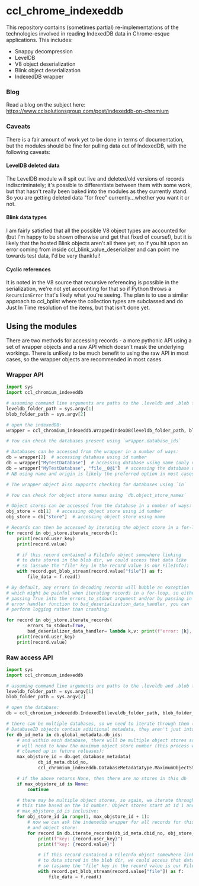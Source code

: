 # ccl_chrome_indexeddb
This repository contains (sometimes partial) re-implementations of the technologies involved in reading IndexedDB data
in Chrome-esque applications.
This includes:
* Snappy decompression
* LevelDB
* V8 object deserialization
* Blink object deserialization
* IndexedDB wrapper

### Blog
Read a blog on the subject here: https://www.cclsolutionsgroup.com/post/indexeddb-on-chromium

### Caveats
There is a fair amount of work yet to be done in terms of documentation, but
the modules should be fine for pulling data out of IndexedDB, with the following
caveats:

#### LevelDB deleted data
The LevelDB module will spit out live and deleted/old versions of records
indiscriminately; it's possible to differentiate between them with some
work, but that hasn't really been baked into the modules as they currently
stand. So you are getting deleted data "for free" currently...whether you
want it or not.

#### Blink data types
I am fairly satisfied that all the possible V8 object types are accounted for
(but I'm happy to be shown otherwise and get that fixed of course!), but it
is likely that the hosted Blink objects aren't all there yet; so if you hit
upon an error coming from inside ccl_blink_value_deserializer and can point
me towards test data, I'd be very thankful!

#### Cyclic references
It is noted in the V8 source that recursive referencing is possible in the
serialization, we're not yet accounting for that so if Python throws a
`RecursionError` that's likely what you're seeing. The plan is to use a
similar approach to ccl_bplist where the collection types are subclassed and
do Just In Time resolution of the items, but that isn't done yet.

## Using the modules
There are two methods for accessing records - a more pythonic API using a set of
wrapper objects and a raw API which doesn't mask the underlying workings. There is
unlikely to be much benefit to using the raw API in most cases, so the wrapper objects
are recommended in most cases.

### Wrapper API
```python
import sys
import ccl_chromium_indexeddb

# assuming command line arguments are paths to the .leveldb and .blob folders
leveldb_folder_path = sys.argv[1]
blob_folder_path = sys.argv[2]

# open the indexedDB:
wrapper = ccl_chromium_indexeddb.WrappedIndexDB(leveldb_folder_path, blob_folder_path)

# You can check the databases present using `wrapper.database_ids`

# Databases can be accessed from the wrapper in a number of ways:
db = wrapper[2]  # accessing database using id number
db = wrapper["MyTestDatabase"]  # accessing database using name (only valid for single origin indexedDB instances)
db = wrapper["MyTestDatabase", "file__0@1"]  # accessing the database using name and origin
# NB using name and origin is likely the preferred option in most cases

# The wrapper object also supports checking for databases using `in`

# You can check for object store names using `db.object_store_names`

# Object stores can be accessed from the database in a number of ways:
obj_store = db[1]  # accessing object store using id number
obj_store = db["store"]  # accessing object store using name

# Records can then be accessed by iterating the object store in a for-loop
for record in obj_store.iterate_records():
    print(record.user_key)
    print(record.value)

    # if this record contained a FileInfo object somewhere linking
    # to data stored in the blob dir, we could access that data like
    # so (assume the "file" key in the record value is our FileInfo):
    with record.get_blob_stream(record.value["file"]) as f:
        file_data = f.read()

# By default, any errors in decoding records will bubble an exception
# which might be painful when iterating records in a for-loop, so either
# passing True into the errors_to_stdout argument and/or by passing in an
# error handler function to bad_deserialization_data_handler, you can
# perform logging rather than crashing:

for record in obj_store.iterate_records(
        errors_to_stdout=True,
        bad_deserializer_data_handler= lambda k,v: print(f"error: {k}, {v}")):
    print(record.user_key)
    print(record.value)
```

### Raw access API
```python
import sys
import ccl_chromium_indexeddb

# assuming command line arguments are paths to the .leveldb and .blob folders
leveldb_folder_path = sys.argv[1]
blob_folder_path = sys.argv[2]

# open the database:
db = ccl_chromium_indexeddb.IndexedDb(leveldb_folder_path, blob_folder_path)

# there can be multiple databases, so we need to iterate through them (NB
# DatabaseID objects contain additional metadata, they aren't just ints):
for db_id_meta in db.global_metadata.db_ids:
    # and within each database, there will be multiple object stores so we
    # will need to know the maximum object store number (this process will be
    # cleaned up in future releases):
    max_objstore_id = db.get_database_metadata(
            db_id_meta.dbid_no,
            ccl_chromium_indexeddb.DatabaseMetadataType.MaximumObjectStoreId)

    # if the above returns None, then there are no stores in this db
    if max_objstore_id is None:
        continue

    # there may be multiple object stores, so again, we iterate through them
    # this time based on the id number. Object stores start at id 1 and the
    # max_objstore_id is inclusive:
    for obj_store_id in range(1, max_objstore_id + 1):
        # now we can ask the indexeddb wrapper for all records for this db
        # and object store:
        for record in db.iterate_records(db_id_meta.dbid_no, obj_store_id):
            print(f"key: {record.user_key}")
            print(f"key: {record.value}")

            # if this record contained a FileInfo object somewhere linking
            # to data stored in the blob dir, we could access that data like
            # so (assume the "file" key in the record value is our FileInfo):
            with record.get_blob_stream(record.value["file"]) as f:
                file_data = f.read()
```
